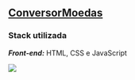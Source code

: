 ## [ConversorMoedas](./ConversorJS)

### Stack utilizada
***Front-end:*** HTML, CSS e JavaScript

![](./ConversorJS/assets/teste.gif)
